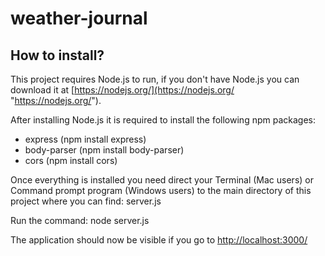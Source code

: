 # weather-journal

## How to install?

This project requires Node.js to run, if you don't have Node.js you can download it at [https://nodejs.org/](https://nodejs.org/ "https://nodejs.org/").

After installing Node.js it is required to install the following npm packages:

* express (npm install express)
* body-parser (npm install body-parser)
* cors (npm install cors)

Once everything is installed you need direct your Terminal (Mac users) or Command prompt program (Windows users) to the main directory of this project where you can find: server.js

Run the command: node server.js

The application should now be visible if you go to [http://localhost:3000/](http://localhost:3000/ "http://localhost:3000/")
